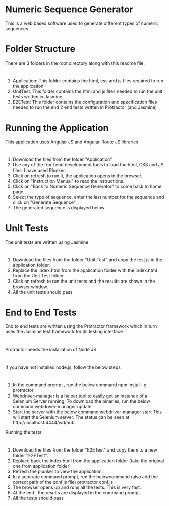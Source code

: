 # Numeric Sequence Generator
This is a web based software used to generate different types of numeric sequences.

# Folder Structure
There are 3 folders in the root directory along with this readme file.
#
1. Application: This folder contains the html, css and js files required to run the application
2. UnitTest: This folder contains the html and js files needed to run the unit tests written in Jasmine. 
3. E2ETest: This folder contains the configuration and specification files needed to run the end 2 end tests written in Protractor (and Jasmine)

# Running the Application
This application uses Angular JS and Angular-Route JS libraries
#
1. Download the files from the folder "Application"
2. Use any of the front end development tools to load the html, CSS and JS files. I have used Plunker.
3. Click on refresh to run it, the application opens in the browser.
4. Click on "Instruction Manual" to read the instructions.
5. Click on "Back to Numeric Sequence Generator" to come back to home page.
6. Select the type of sequence, enter the last number for the sequence and click on "Generate Sequence"
7. The generated sequence is displayed below

# Unit Tests
The unit tests are written using Jasmine
#
1. Download the files from the folder "Unit Test" and copy the test.js in the application folder.
2. Replace the index.html from the application folder with the index.html from the Unit Test folder.
3. Click on refresh to run the unit tests and the results are shown in the browser window.
4. All the unit tests should pass

# End to End Tests
End to end tests are written using the Protractor framework which in turn uses the Jasmine test framework for its testing interface
#
Protractor needs the installation of Node.JS
#
If you have not installed node.js, follow the below steps
#
1. In the command prompt , run the below command
    npm install -g protractor
2. Webdriver-manager is a helper tool to easily get an instance of a Selenium Server running. To download the binaries, run the below command
    webdriver-manager update
3. Start the server with the below command
    webdriver-manager start
This will start the Selenium server. The status can be seen at http://localhost:4444/wd/hub


Running the tests:
#
1. Download the files from the folder "E2ETest" and copy them to a new folder "E2ETest".
2. Replace back the index.html from the application folder (take the original one from application folder)
3. Refresh the plunker to view the application.
4. In a seperate command prompt, run the belowcommand (also add the correct path of the conf.js file)
    protractor conf.js
5. The browser opens up and runs all the tests. This is very fast.
6. At the end , the results are displayed in the command prompt.
7. All the tests should pass
